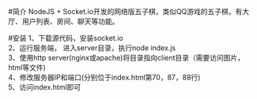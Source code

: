 #简介
NodeJS + Socket.io开发的网络版五子棋，类似QQ游戏的五子棋，有大厅、用户列表、房间、聊天等功能。   

#安装
1、下载源代码，安装socket.io   
2、运行服务端， 进入server目录，执行node index.js   
3、使用http server(nginx或apache)将目录指向client目录（需要访问图片，html等文件)    
4、修改服务器IP和端口(分别位于index.html第70，87，88行)   
5、访问index.html即可